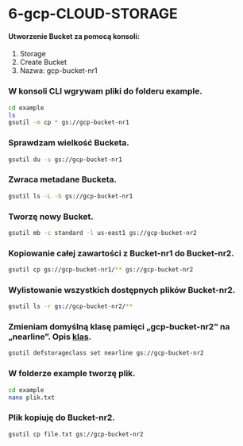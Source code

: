 # 6-gcp-CLOUD-STORAGE

#### Utworzenie Bucket za pomocą konsoli:
1. Storage
2. Create Bucket
3. Nazwa: gcp-bucket-nr1

### W konsoli CLI wgrywam pliki do folderu example.

```bash
cd example
ls
gsutil -m cp * gs://gcp-bucket-nr1
```
### Sprawdzam wielkość Bucketa.

```bash
gsutil du -s gs://gcp-bucket-nr1
```
### Zwraca metadane Bucketa.

```bash
gsutil ls -L -b gs://gcp-bucket-nr1
```

### Tworzę nowy Bucket.

```bash
gsutil mb -c standard -l us-east1 gs://gcp-bucket-nr2
```

### Kopiowanie całej zawartości z Bucket-nr1 do Bucket-nr2.

```bash
gsutil cp gs://gcp-bucket-nr1/** gs://gcp-bucket-nr2
```

### Wylistowanie wszystkich dostępnych plików Bucket-nr2.

```bash
gsutil ls -r gs://gcp-bucket-nr2/**
```

### Zmieniam domyślną klasę pamięci „gcp-bucket-nr2” na „nearline”. Opis [klas](https://cloud.google.com/storage/docs/storage-classes). 

```bash
gsutil defstorageclass set nearline gs://gcp-bucket-nr2
```

### W folderze example tworzę plik.

```bash
cd example
nano plik.txt
```

### Plik kopiuję do Bucket-nr2.

```bash
gsutil cp file.txt gs://gcp-bucket-nr2
```
